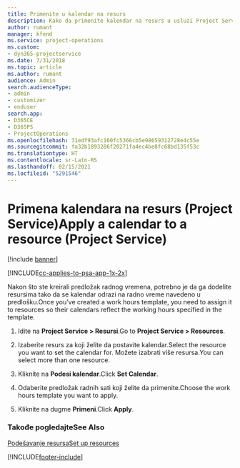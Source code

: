 ```yaml
---
title: Primenite u kalendar na resurs
description: Kako da primenite kalendar na resurs u usluzi Project Service
author: rumant
manager: kfend
ms.service: project-operations
ms.custom:
- dyn365-projectservice
ms.date: 7/31/2018
ms.topic: article
ms.author: rumant
audience: Admin
search.audienceType:
- admin
- customizer
- enduser
search.app:
- D365CE
- D365PS
- ProjectOperations
ms.openlocfilehash: 31edf93afc160fc5366cb5e98659312728e4c55e
ms.sourcegitcommit: fa32b1893286f20271fa4ec4be8fc68bd135f53c
ms.translationtype: HT
ms.contentlocale: sr-Latn-RS
ms.lasthandoff: 02/15/2021
ms.locfileid: "5291546"
---
```

# <a name="apply-a-calendar-to-a-resource-project-service"></a><span data-ttu-id="e8695-103">Primena kalendara na resurs (Project Service)</span><span class="sxs-lookup"><span data-stu-id="e8695-103">Apply a calendar to a resource (Project Service)</span></span>

[!include [banner](../includes/psa-now-project-operations.md)]

[!INCLUDE[cc-applies-to-psa-app-1x-2x](../includes/cc-applies-to-psa-app-1x-2x.md)]

<span data-ttu-id="e8695-104">Nakon što ste kreirali predložak radnog vremena, potrebno je da ga dodelite resursima tako da se kalendar odrazi na radno vreme navedeno u predlošku.</span><span class="sxs-lookup"><span data-stu-id="e8695-104">Once you’ve created a work hours template, you need to assign it to resources so their calendars reflect the working hours specified in the template.</span></span>  
  
1.  <span data-ttu-id="e8695-105">Idite na **Project Service > Resursi**.</span><span class="sxs-lookup"><span data-stu-id="e8695-105">Go to **Project Service > Resources**.</span></span>  
  
2.  <span data-ttu-id="e8695-106">Izaberite resurs za koji želite da postavite kalendar.</span><span class="sxs-lookup"><span data-stu-id="e8695-106">Select the resource you want to set the calendar for.</span></span> <span data-ttu-id="e8695-107">Možete izabrati više resursa.</span><span class="sxs-lookup"><span data-stu-id="e8695-107">You can select more than one resource.</span></span>  
  
3.  <span data-ttu-id="e8695-108">Kliknite na **Podesi kalendar**.</span><span class="sxs-lookup"><span data-stu-id="e8695-108">Click **Set Calendar**.</span></span>  
  
4.  <span data-ttu-id="e8695-109">Odaberite predložak radnih sati koji želite da primenite.</span><span class="sxs-lookup"><span data-stu-id="e8695-109">Choose the work hours template you want to apply.</span></span>  
  
5.  <span data-ttu-id="e8695-110">Kliknite na dugme **Primeni**.</span><span class="sxs-lookup"><span data-stu-id="e8695-110">Click **Apply**.</span></span>  
  
### <a name="see-also"></a><span data-ttu-id="e8695-111">Takođe pogledajte</span><span class="sxs-lookup"><span data-stu-id="e8695-111">See Also</span></span>  
 [<span data-ttu-id="e8695-112">Podešavanje resursa</span><span class="sxs-lookup"><span data-stu-id="e8695-112">Set up resources</span></span>](../psa/set-up-resources.md)


[!INCLUDE[footer-include](../includes/footer-banner.md)]